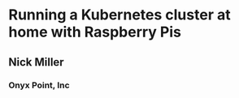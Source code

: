 <!SLIDE center subsection>

# Running a Kubernetes cluster at home with Raspberry Pis

## Nick Miller

### Onyx Point, Inc
